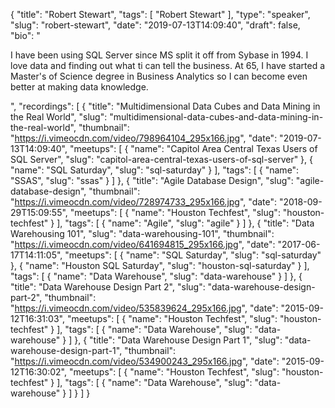 {
  "title": "Robert Stewart",
  "tags": [
    "Robert Stewart"
  ],
  "type": "speaker",
  "slug": "robert-stewart",
  "date": "2019-07-13T14:09:40",
  "draft": false,
  "bio": "<p>I have been using SQL Server since MS split it off from Sybase in 1994. I love data and finding out what ti can tell the business. At 65, I have started a Master's of Science degree in Business Analytics so I can become even better at making data knowledge.</p>",
  "recordings": [
    {
      "title": "Multidimensional Data Cubes and Data Mining in the Real World",
      "slug": "multidimensional-data-cubes-and-data-mining-in-the-real-world",
      "thumbnail": "https://i.vimeocdn.com/video/798964104_295x166.jpg",
      "date": "2019-07-13T14:09:40",
      "meetups": [
        {
          "name": "Capitol Area Central Texas Users of SQL Server",
          "slug": "capitol-area-central-texas-users-of-sql-server"
        },
        {
          "name": "SQL Saturday",
          "slug": "sql-saturday"
        }
      ],
      "tags": [
        {
          "name": "SSAS",
          "slug": "ssas"
        }
      ]
    },
    {
      "title": "Agile Database Design",
      "slug": "agile-database-design",
      "thumbnail": "https://i.vimeocdn.com/video/728974733_295x166.jpg",
      "date": "2018-09-29T15:09:55",
      "meetups": [
        {
          "name": "Houston Techfest",
          "slug": "houston-techfest"
        }
      ],
      "tags": [
        {
          "name": "Agile",
          "slug": "agile"
        }
      ]
    },
    {
      "title": "Data Warehousing 101",
      "slug": "data-warehousing-101",
      "thumbnail": "https://i.vimeocdn.com/video/641694815_295x166.jpg",
      "date": "2017-06-17T14:11:05",
      "meetups": [
        {
          "name": "SQL Saturday",
          "slug": "sql-saturday"
        },
        {
          "name": "Houston SQL Saturday",
          "slug": "houston-sql-saturday"
        }
      ],
      "tags": [
        {
          "name": "Data Warehouse",
          "slug": "data-warehouse"
        }
      ]
    },
    {
      "title": "Data Warehouse Design Part 2",
      "slug": "data-warehouse-design-part-2",
      "thumbnail": "https://i.vimeocdn.com/video/535839624_295x166.jpg",
      "date": "2015-09-12T16:31:03",
      "meetups": [
        {
          "name": "Houston Techfest",
          "slug": "houston-techfest"
        }
      ],
      "tags": [
        {
          "name": "Data Warehouse",
          "slug": "data-warehouse"
        }
      ]
    },
    {
      "title": "Data Warehouse Design Part 1",
      "slug": "data-warehouse-design-part-1",
      "thumbnail": "https://i.vimeocdn.com/video/534900243_295x166.jpg",
      "date": "2015-09-12T16:30:02",
      "meetups": [
        {
          "name": "Houston Techfest",
          "slug": "houston-techfest"
        }
      ],
      "tags": [
        {
          "name": "Data Warehouse",
          "slug": "data-warehouse"
        }
      ]
    }
  ]
}